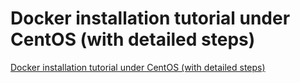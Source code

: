 # Docker installation tutorial under CentOS (with detailed steps)
[Docker installation tutorial under CentOS (with detailed steps)](https://aiwithcloud.com/2022/09/19/docker_installation_tutorial_under_centos_with_detailed_steps/)